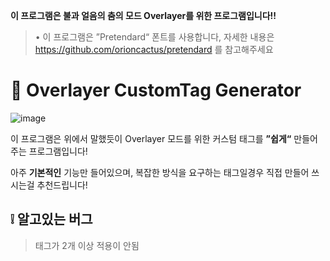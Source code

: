**이 프로그램은 불과 얼음의 춤의 모드 Overlayer를 위한 프로그램입니다!!**

> • 이 프로그램은 ”Pretendard“ 폰트를 사용합니다, 자세한 내용은 https://github.com/orioncactus/pretendard 를 참고해주세요 

# 📑 Overlayer CustomTag Generator
![image](https://user-images.githubusercontent.com/89384053/236586969-b833ae06-97f0-476f-ab98-96b18f1daaf6.png)

이 프로그램은 위에서 말했듯이 Overlayer 모드를 위한 커스텀 태그를 **”쉽게“** 만들어주는 프로그램입니다!

아주 **기본적인** 기능만 들어있으며, 복잡한 방식을 요구하는 태그일경우 직접 만들어 쓰시는걸 추천드립니다!

## ❕ 알고있는 버그

> 태그가 2개 이상 적용이 안됨
